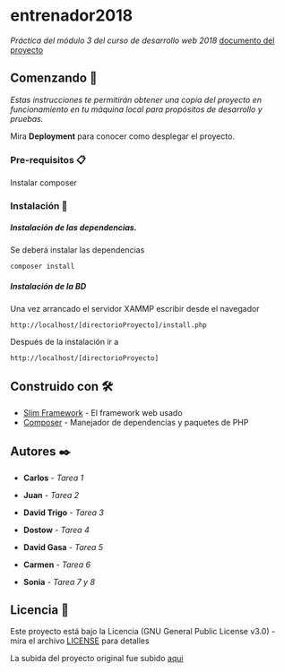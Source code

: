# entrenador2018
_Práctica del módulo 3 del curso de desarrollo web 2018_  [ documento del proyecto](https://github.com/davidtrigo/Entrenador2018/blob/master/doc/m3-pec3.pdf)

## Comenzando 🚀

_Estas instrucciones te permitirán obtener una copia del proyecto en funcionamiento en tu máquina local para propósitos de desarrollo y pruebas._

Mira **Deployment** para conocer como desplegar el proyecto.


### Pre-requisitos 📋

Instalar composer


### Instalación 🔧

##### Instalación de las dependencias. 

Se deberá instalar  las dependencias 

``` composer install  ``` 

##### Instalación de la BD

Una vez arrancado el servidor XAMMP escribir desde el navegador

```http://localhost/[directorioProyecto]/install.php  ```

Después de la instalación ir a 

```http://localhost/[directorioProyecto]```

## Construido con 🛠️

* [Slim Framework](http://www.https://www.slimframework.com/) - El framework web usado
* [Composer](https://https://getcomposer.org/) - Manejador de dependencias y paquetes de PHP

## Autores ✒️

* **Carlos** - *Tarea 1* 

* **Juan** - *Tarea 2* 

* **David Trigo** - *Tarea 3* 

* **Dostow** - *Tarea 4* 

* **David Gasa** - *Tarea 5* 

* **Carmen** - *Tarea 6* 

* **Sonia** - *Tarea 7 y 8* 

## Licencia 📄

Este proyecto está bajo la Licencia (GNU General Public License v3.0) - mira el archivo [LICENSE](LICENSE) para detalles

La subida del proyecto original fue subido  [aqui](https://github.com/osorcom/entrenador2018)

